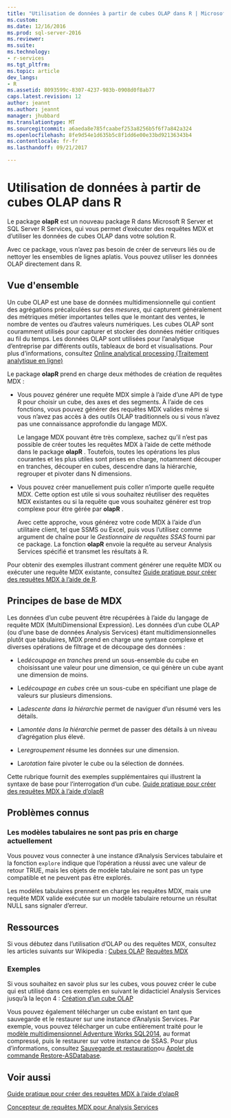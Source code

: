 ```yaml
---
title: "Utilisation de données à partir de cubes OLAP dans R | Microsoft Docs"
ms.custom: 
ms.date: 12/16/2016
ms.prod: sql-server-2016
ms.reviewer: 
ms.suite: 
ms.technology:
- r-services
ms.tgt_pltfrm: 
ms.topic: article
dev_langs:
- R
ms.assetid: 8093599c-8307-4237-983b-0908d0f8ab77
caps.latest.revision: 12
author: jeannt
ms.author: jeannt
manager: jhubbard
ms.translationtype: MT
ms.sourcegitcommit: a6aeda8e785fcaabef253a8256b5f6f7a842a324
ms.openlocfilehash: 8fe9d54e1d635b5c8f1dd6e00e33bd92136343b4
ms.contentlocale: fr-fr
ms.lasthandoff: 09/21/2017

---
```

# <a name="using-data-from-olap-cubes-in-r"></a>Utilisation de données à partir de cubes OLAP dans R

Le package **olapR** est un nouveau package R dans Microsoft R Server et SQL Server R Services, qui vous permet d’exécuter des requêtes MDX et d’utiliser les données de cubes OLAP dans votre solution R.

Avec ce package, vous n’avez pas besoin de créer de serveurs liés ou de nettoyer les ensembles de lignes aplatis. Vous pouvez utiliser les données OLAP directement dans R.

## <a name="overview"></a>Vue d'ensemble

Un cube OLAP est une base de données multidimensionnelle qui contient des agrégations précalculées sur des *mesures*, qui capturent généralement des métriques métier importantes telles que le montant des ventes, le nombre de ventes ou d’autres valeurs numériques. Les cubes OLAP sont couramment utilisés pour capturer et stocker des données métier critiques au fil du temps. Les données OLAP sont utilisées pour l’analytique d’entreprise par différents outils, tableaux de bord et visualisations. Pour plus d’informations, consultez [Online analytical processing (Traitement analytique en ligne)](https://en.wikipedia.org/wiki/Online_analytical_processing)

Le package **olapR** prend en charge deux méthodes de création de requêtes MDX : 

- Vous pouvez générer une requête MDX simple à l’aide d’une API de type R pour choisir un cube, des axes et des segments. À l’aide de ces fonctions, vous pouvez générer des requêtes MDX valides même si vous n’avez pas accès à des outils OLAP traditionnels ou si vous n’avez pas une connaissance approfondie du langage MDX.

  Le langage MDX pouvant être très complexe, sachez qu’il n’est pas possible de créer toutes les requêtes MDX à l’aide de cette méthode dans le package **olapR** . Toutefois, toutes les opérations les plus courantes et les plus utiles sont prises en charge, notamment découper en tranches, découper en cubes, descendre dans la hiérarchie, regrouper et pivoter dans N dimensions.

+ Vous pouvez créer manuellement puis coller n’importe quelle requête MDX. Cette option est utile si vous souhaitez réutiliser des requêtes MDX existantes ou si la requête que vous souhaitez générer est trop complexe pour être gérée par **olapR** . 

  Avec cette approche, vous générez votre code MDX à l’aide d’un utilitaire client, tel que SSMS ou Excel, puis vous l’utilisez comme argument de chaîne pour le *Gestionnaire de requêtes SSAS* fourni par ce package. La fonction **olapR** envoie la requête au serveur Analysis Services spécifié et transmet les résultats à R.

Pour obtenir des exemples illustrant comment générer une requête MDX ou exécuter une requête MDX existante, consultez [Guide pratique pour créer des requêtes MDX à l’aide de R](../../advanced-analytics/r-services/how-to-create-mdx-queries-using-olapr.md).


## <a name="mdx-basics"></a>Principes de base de MDX

Les données d’un cube peuvent être récupérées à l’aide du langage de requête MDX (MultiDimensional Expression). Les données d’un cube OLAP (ou d’une base de données Analysis Services) étant multidimensionnelles plutôt que tabulaires, MDX prend en charge une syntaxe complexe et diverses opérations de filtrage et de découpage des données :

+ Le*découpage en tranches* prend un sous-ensemble du cube en choisissant une valeur pour une dimension, ce qui génère un cube ayant une dimension de moins. 

+ Le*découpage en cubes* crée un sous-cube en spécifiant une plage de valeurs sur plusieurs dimensions.

+ La*descente dans la hiérarchie* permet de naviguer d’un résumé vers les détails.

+ La*montée dans la hiérarchie* permet de passer des détails à un niveau d’agrégation plus élevé.

+ Le*regroupement* résume les données sur une dimension.

+ La*rotation* faire pivoter le cube ou la sélection de données.

Cette rubrique fournit des exemples supplémentaires qui illustrent la syntaxe de base pour l’interrogation d’un cube.
[Guide pratique pour créer des requêtes MDX à l’aide d’olapR](../../advanced-analytics/r-services/how-to-create-mdx-queries-using-olapr.md)


## <a name="known-issues"></a>Problèmes connus

### <a name="tabular-models-not-supported-currently"></a>Les modèles tabulaires ne sont pas pris en charge actuellement

Vous pouvez vous connecter à une instance d’Analysis Services tabulaire et la fonction `explore` indique que l’opération a réussi avec une valeur de retour TRUE, mais les objets de modèle tabulaire ne sont pas un type compatible et ne peuvent pas être explorés. 

Les modèles tabulaires prennent en charge les requêtes MDX, mais une requête MDX valide exécutée sur un modèle tabulaire retourne un résultat NULL sans signaler d’erreur.

## <a name="resources"></a>Ressources

Si vous débutez dans l’utilisation d’OLAP ou des requêtes MDX, consultez les articles suivants sur Wikipedia : [Cubes OLAP](https://en.wikipedia.org/wiki/OLAP_cube)
[Requêtes MDX](https://en.wikipedia.org/wiki/MultiDimensional_eXpressions)

### <a name="samples"></a>Exemples

Si vous souhaitez en savoir plus sur les cubes, vous pouvez créer le cube qui est utilisé dans ces exemples en suivant le didacticiel Analysis Services jusqu’à la leçon 4 : [Création d’un cube OLAP](/sql-docs/docs/analysis-services/multidimensional-modeling-adventure-works-tutorial)

Vous pouvez également télécharger un cube existant en tant que sauvegarde et le restaurer sur une instance d’Analysis Services. Par exemple, vous pouvez télécharger un cube entièrement traité pour le [modèle multidimensionnel Adventure Works SQL2014](http://msftdbprodsamples.codeplex.com/downloads/get/882334), au format compressé, puis le restaurer sur votre instance de SSAS. Pour plus d’informations, consultez [Sauvegarde et restauration](../../analysis-services/multidimensional-models/backup-and-restore-of-analysis-services-databases.md)ou [Applet de commande Restore-ASDatabase](../../analysis-services/powershell/restore-asdatabase-cmdlet.md).

## <a name="see-also"></a>Voir aussi
[Guide pratique pour créer des requêtes MDX à l’aide d’olapR](../../advanced-analytics/r-services/how-to-create-mdx-queries-using-olapr.md)

[Concepteur de requêtes MDX pour Analysis Services](http://msdn.microsoft.com/library/7e288eee-2d37-485e-a6a0-dbba5e041e26)



